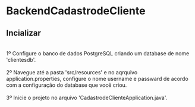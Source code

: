 # BackendCadastrodeCliente

## Incializar
<br />
1º Configure o banco de dados PostgreSQL criando um database de nome 'clientesdb'.
<br />
<br />
2º Navegue até a pasta 'src/resources' e no aqrquivo application.properties, configure o nome username e passward de acordo com a configuração do database que você criou.
<br />
<br />
3º Inicie o projeto no arquivo 'CadastrodeClienteApplication.java'.
